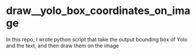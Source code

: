 # draw__yolo_box_coordinates_on_image
In this repo, I wrote python script that take the output bounding box of  Yolo and the text, and then draw them on the image
